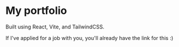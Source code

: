 # My portfolio

Built using React, Vite, and TailwindCSS.

If I've applied for a job with you, you'll already have the link for this :)

